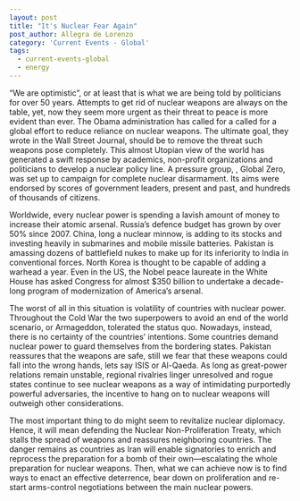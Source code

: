 ```yaml
---
layout: post
title: "It's Nuclear Fear Again"
post_author: Allegra de Lorenzo
category: 'Current Events - Global'
tags:
  - current-events-global
  - energy
---
```


“We are optimistic”, or at least that is what we are being told by politicians for over 50 years. Attempts to get rid of nuclear weapons are always on the table, yet, now they seem more urgent as their threat to peace is more evident than ever. The Obama administration has called for a called for a global effort to reduce reliance on nuclear weapons. The ultimate goal, they wrote in the Wall Street Journal, should be to remove the threat such weapons pose completely. This almost Utopian view of the world has generated a swift response by academics, non-profit organizations and politicians to develop a nuclear policy line. A pressure group, , Global Zero, was set up to campaign for complete nuclear disarmament. Its aims were endorsed by scores of government leaders, present and past, and hundreds of thousands of citizens.

Worldwide, every nuclear power is spending a lavish amount of money to increase their atomic arsenal. Russia’s defence budget has grown by over 50% since 2007. China, long a nuclear minnow, is adding to its stocks and investing heavily in submarines and mobile missile batteries. Pakistan is amassing dozens of battlefield nukes to make up for its inferiority to India in conventional forces. North Korea is thought to be capable of adding a warhead a year. Even in the US, the Nobel peace laureate in the White House has asked Congress for almost $350 billion to undertake a decade-long program of modernization of America’s arsenal.

The worst of all in this situation is volatility of countries with nuclear power. Throughout the Cold War the two superpowers to avoid an end of the world scenario, or Armageddon, tolerated the status quo. Nowadays, instead, there is no certainty of the countries’ intentions. Some countries demand nuclear power to guard themselves from the bordering states. Pakistan reassures that the weapons are safe, still we fear that these weapons could fall into the wrong hands, lets say ISIS or Al-Qaeda. As long as great-power relations remain unstable, regional rivalries linger unresolved and rogue states continue to see nuclear weapons as a way of intimidating purportedly powerful adversaries, the incentive to hang on to nuclear weapons will outweigh other considerations.

The most important thing to do might seem to revitalize nuclear diplomacy. Hence, it will mean defending the Nuclear Non-Proliferation Treaty, which stalls the spread of weapons and reassures neighboring countries. The danger remains as countries as Iran will enable signatories to enrich and reprocess the preparation for a bomb of their own—escalating the whole preparation for nuclear weapons. Then, what we can achieve now is to find ways to enact an effective deterrence, bear down on proliferation and re-start arms-control negotiations between the main nuclear powers.
